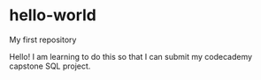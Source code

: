 # hello-world
My first repository

Hello!
I am learning to do this so that I can submit my codecademy capstone SQL project.
